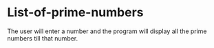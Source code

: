 # List-of-prime-numbers
The user will enter a number and the program will display all the prime numbers till that number.
